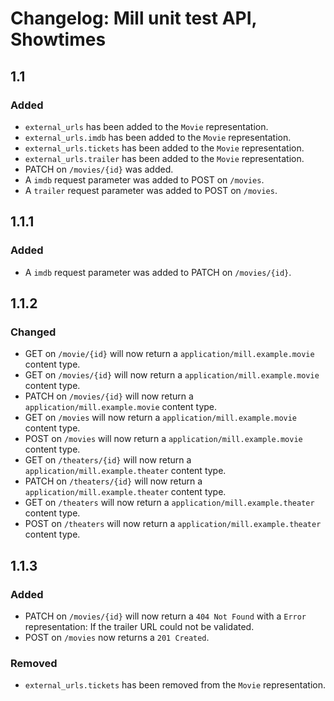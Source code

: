 # Changelog: Mill unit test API, Showtimes

## 1.1
### Added
- `external_urls` has been added to the `Movie` representation.
- `external_urls.imdb` has been added to the `Movie` representation.
- `external_urls.tickets` has been added to the `Movie` representation.
- `external_urls.trailer` has been added to the `Movie` representation.
- PATCH on `/movies/{id}` was added.
- A `imdb` request parameter was added to POST on `/movies`.
- A `trailer` request parameter was added to POST on `/movies`.

## 1.1.1
### Added
- A `imdb` request parameter was added to PATCH on `/movies/{id}`.

## 1.1.2
### Changed
- GET on `/movie/{id}` will now return a `application/mill.example.movie` content type.
- GET on `/movies/{id}` will now return a `application/mill.example.movie` content type.
- PATCH on `/movies/{id}` will now return a `application/mill.example.movie` content type.
- GET on `/movies` will now return a `application/mill.example.movie` content type.
- POST on `/movies` will now return a `application/mill.example.movie` content type.
- GET on `/theaters/{id}` will now return a `application/mill.example.theater` content type.
- PATCH on `/theaters/{id}` will now return a `application/mill.example.theater` content type.
- GET on `/theaters` will now return a `application/mill.example.theater` content type.
- POST on `/theaters` will now return a `application/mill.example.theater` content type.

## 1.1.3
### Added
- PATCH on `/movies/{id}` will now return a `404 Not Found` with a `Error` representation: If the trailer URL could not be validated.
- POST on `/movies` now returns a `201 Created`.

### Removed
- `external_urls.tickets` has been removed from the `Movie` representation.